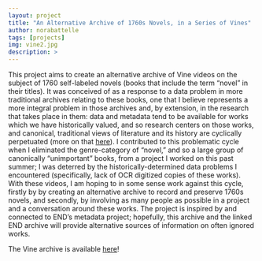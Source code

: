 ```yaml
---
layout: project
title: "An Alternative Archive of 1760s Novels, in a Series of Vines"
author: norabattelle
tags: [projects]
img: vine2.jpg
description: >
---
```


This project aims to create an alternative archive of Vine videos on the subject of 1760 self-labeled novels (books that include the term “novel” in their titles). It was conceived of as a response to a data problem in more traditional archives relating to these books, one that I believe represents a more integral problem in those archives and, by extension, in the research that takes place in them: data and metadata tend to be available for works which we have historically valued, and so research centers on those works, and canonical, traditional views of literature and its history are cyclically perpetuated (more on that [here](https://earlynovels.withknown.com/2015/what-do-we-digitize-not-novels)). I contributed to this problematic cycle when I eliminated the genre-category of “novel,” and so a large group of canonically “unimportant” books, from a project I worked on this past summer; I was deterred by the historically-determined data problems I encountered (specifically, lack of OCR digitized copies of these works). With these videos, I am hoping to in some sense work against this cycle, firstly by by creating an alternative archive to record and preserve 1760s novels, and secondly, by involving as many people as possible in a project and a conversation around these works. The project is inspired by and connected to END’s metadata project; hopefully, this archive and the linked END archive will provide alternative sources of information on often ignored works.

The Vine archive is available [here](https://vine.co/u/1275561460252176384)!
